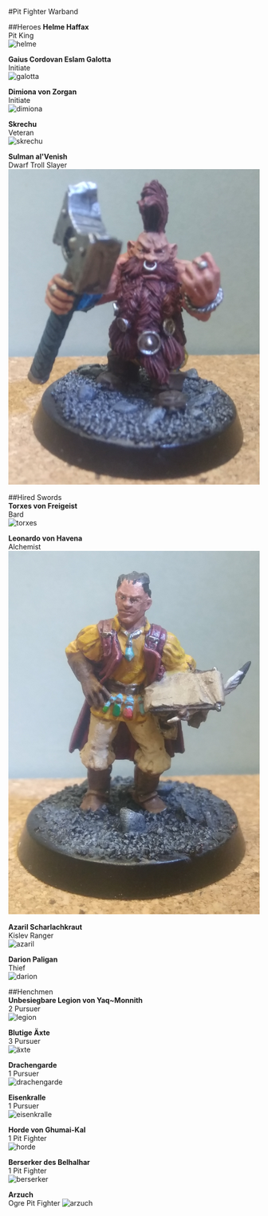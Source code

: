 #Pit Fighter Warband

##Heroes
**Helme Haffax**  
Pit King  
![helme](Bilder/Helme.png)  

**Gaius Cordovan Eslam Galotta**  
Initiate  
![galotta](Bilder/Galotta.png)  

**Dimiona von Zorgan**  
Initiate  
![dimiona](Bilder/Dimiona.png)  

**Skrechu**  
Veteran  
![skrechu](Bilder/Skrechu.png)  

**Sulman al'Venish**  
Dwarf Troll Slayer  
![sulman](Bilder/Sulman.png)  

##Hired Swords  
**Torxes von Freigeist**  
Bard  
![torxes](Bilder/Torxes.png)  

**Leonardo von Havena**  
Alchemist  
![leonardo](Bilder/Leonardo.png)  

**Azaril Scharlachkraut**  
Kislev Ranger  
![azaril](Bilder/Azaril.png)  

**Darion Paligan**  
Thief  
![darion](Bilder/Darion.png)  

##Henchmen  
**Unbesiegbare Legion von Yaq~Monnith**  
2 Pursuer  
![legion](Bilder/Legion.png)  

**Blutige Äxte**  
3 Pursuer  
![äxte](Bilder/Äxte.png)  

**Drachengarde**  
1 Pursuer  
![drachengarde](Bilder/Drachengarde.png)  

**Eisenkralle**  
1 Pursuer  
![eisenkralle](Bilder/Eisenkralle.png)  

**Horde von Ghumai-Kal**  
1 Pit Fighter    
![horde](Bilder/Horde.png)  

**Berserker des Belhalhar**  
1 Pit Fighter  
![berserker](Bilder/Berserker.png)  

**Arzuch**  
Ogre Pit Fighter 
![arzuch](Bilder/Arzuch.png)  
